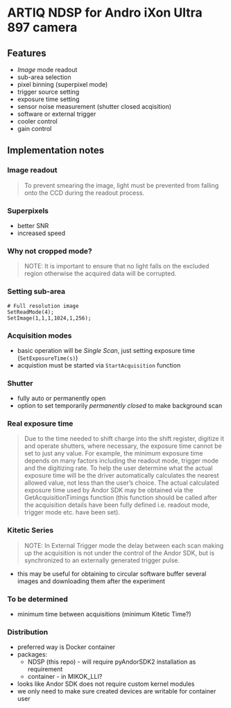 # ARTIQ NDSP for Andro iXon Ultra 897 camera

## Features

- *Image* mode readout
- sub-area selection
- pixel binning (superpixel mode)
- trigger source setting
- exposure time setting
- sensor noise measurement (shutter closed acqisition)
- software or external trigger 
- cooler control
- gain control


## Implementation notes

### Image readout

> To prevent smearing the image, light must be prevented from falling onto the CCD during the readout process.

### Superpixels

- better SNR
- increased speed

### Why not cropped mode?

> NOTE: It is important to ensure that no light falls on the excluded region otherwise the acquired data will be corrupted.

### Setting sub-area

```
# Full resolution image
SetReadMode(4);
SetImage(1,1,1,1024,1,256);
```

### Acquisition modes

- basic operation will be *Single Scan*, just setting exposure time (`SetExposureTime(s)`)
- acquistion must be started via `StartAcquisition` function

### Shutter

- fully auto or permanently open
- option to set temporarily *permanently closed* to make background scan


### Real exposure time

> Due to the time needed to shift charge into the shift register, digitize it and operate shutters, where necessary, the exposure time cannot be set to just any value. For example, the minimum exposure time depends on many factors including the readout mode, trigger mode and the digitizing rate. To help the user determine what the actual exposure time will be the driver automatically calculates the nearest allowed value, not less than the user’s choice. The actual calculated exposure time used by Andor SDK may be obtained via the GetAcquisitionTimings function (this function should be called after the acquisition details have been fully defined i.e. readout mode, trigger mode etc. have been set).

### Kitetic Series

> NOTE: In External Trigger mode the delay between each scan making up the acquisition is not under the control of the Andor SDK, but is synchronized to an externally generated trigger pulse.

- this may be useful for obtaining to circular software buffer several images and downloading them after the experiment

### To be determined

- minimum time between acquisitions (minimum Kitetic Time?)

### Distribution

- preferred way is Docker container
- packages:
    - NDSP (this repo) - will require pyAndorSDK2 installation as requirement
    - container - in MIKOK_LLI?
- looks like Andor SDK does not require custom kernel modules
- we only need to make sure created devices are writable for container user